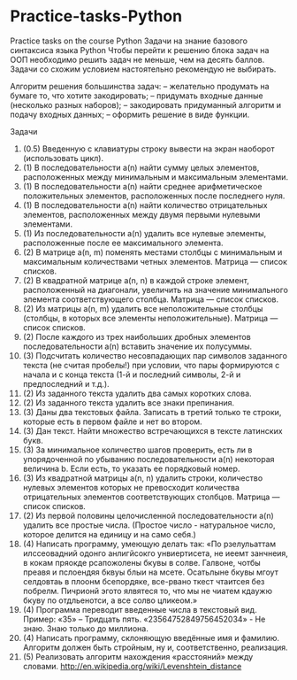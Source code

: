 # Practice-tasks-Python
Practice tasks on the course Python
Задачи на знание базового синтаксиса языка Python
Чтобы перейти к решению блока задач на ООП необходимо решить задач не меньше, чем на десять баллов. Задачи со схожим условием настоятельно рекомендую не выбирать.

Алгоритм решения большинства задач:
– желательно продумать на бумаге то, что хотите закодировать;
– придумать входные данные (несколько разных наборов);
– закодировать придуманный алгоритм и подачу входных данных;
– оформить решение в виде функции.

Задачи
1. (0.5) Введенную с клавиатуры строку вывести на экран наоборот (использовать цикл).
2. (1) В последовательности a(n) найти сумму целых элементов, расположенных между минимальным и максимальным элементами.
3. (1) В последовательности a(n) найти среднее арифметическое положительных элементов, расположенных после последнего нуля.
4. (1) В последовательности a(n) найти количество отрицательных элементов, расположенных между двумя первыми нулевыми элементами.
5. (1) Из последовательности a(n) удалить все нулевые элементы, расположенные после ее максимального элемента.
6. (2) В матрице a(n, m) поменять местами столбцы с минимальным и максимальным количествами четных элементов. Матрица — список списков.
7. (2) В квадратной матрице a(n, n) в каждой строке элемент, расположенный на диагонали, увеличить на значение минимального элемента соответствующего столбца. Матрица — список списков.
8. (2) Из матрицы a(n, m) удалить все неположительные столбцы (столбцы, в которых все элементы неположительные). Матрица — список списков.
9. (2) После каждого из трех наибольших дробных элементов последовательности a(n) вставить значение их полусуммы.
10. (3) Подсчитать количество несовпадающих пар символов заданного текста (не считая пробелы!) при условии, что пары формируются с начала и с конца текста (1-й и последний символы, 2-й и предпоследний и т.д.).
11. (2) Из заданного текста удалить два самых коротких слова.
12. (2) Из заданного текста удалить все знаки препинания.
13. (3) Даны два текстовых файла. Записать в третий только те строки, которые есть в первом файле и нет во втором.
14. (3) Дан текст. Найти множество встречающихся в тексте латинских букв.
15. (3) За минимальное количество шагов проверить, есть ли в упорядоченной по убыванию последовательности a(n) некоторая величина b. Если есть, то указать ее порядковый номер.
16. (3) Из квадратной матрицы a(n, n) удалить строки, количество нулевых элементов которых не превосходит количества отрицательных элементов соответствующих столбцов. Матрица — список списков.
17. (2) Из первой половины целочисленной последовательности a(n) удалить все простые числа. (Простое число - натуральное число, которое делится на единицу и на само себя.)
18. (4) Написать программу, умеющую делать так: 
«По рзелульаттам илссеовадний одонго анлигйсокго унвиертисета, не иеемт занчнеия, в
кокам пряокде рсапожолены бкувы в солве. Галвоне, чотбы преавя и пслоендяя бквуы
блыи на мсете. Осатьлыне бкувы мгоут селдовтаь в плоонм бсепордяке, все-рвано ткест
чтаитсея без побрелм. Пичрионй эгото ялвятеся то, что мы не чиатем кдаужю бкуву по
отдльенотси, а все солво цликеом.»
19. (4) Программа переводит введенные числа в текстовый вид. Пример: «35» – Тридцать пять. «23564752849756452034» - Не знаю. Знаю только до миллиона.
20. (4) Написать программу, склоняющую введённые имя и фамилию. Алгоритм должен быть стройным, ну и, соответственно, реализация.
21. (5) Реализовать алгоритм нахождения «расстояний» между словами.
http://en.wikipedia.org/wiki/Levenshtein_distance
